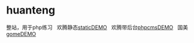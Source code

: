 # huanteng
整站，用于php练习  
欢腾静态[staticDEMO](https://limbobark.github.io/php-index/.)   
欢腾带后台[phpcmsDEMO](https://limbobark.duapp.com)  
国美[gomeDEMO](https://limbobark.github.io/php-index/guomei/index.html) 
